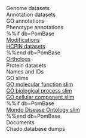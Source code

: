<div class="left-menu-part left-menu-item"><a routerLink="//downloads/genome-datasets">Genome datasets</a></div>
<div class="left-menu-part left-menu-item">Annotation datasets</div>
<div class="left-menu-part left-sub-menu-item"><a routerLink="/downloads/go-annotations">GO annotations</a></div>
<div class="left-menu-part left-sub-menu-item"><a routerLink="/downloads/phenotype-annotations">Phenotype annotations</a></div>
%%if db=PomBase
<div class="left-menu-part left-sub-menu-item"><a href="https://www.pombase.org/data/annotations/modifications/">Modifications</a></div>
<div class="left-menu-part left-sub-menu-item"><a href="https://www.pombase.org/data/high_confidence_physical_interactions/">HCPIN datasets</a></div>
%%end db=PomBase
<div class="left-menu-part left-sub-menu-item"><a href="${base_url}/data/orthologs/">Orthologs</a></div>
<div class="left-menu-part left-menu-item"><a routerLink="//downloads/protein-datasets">Protein datasets</a></div>
<div class="left-menu-part left-menu-item"><a routerLink="/downloads/names-and-identifiers">Names and IDs</a></div>
<div class="left-menu-part left-menu-item">GO slims</div>
<div class="left-menu-part left-sub-menu-item"><a href="${base_url}/data/releases/latest/misc/mf_goslim_${species}_ids_and_names.tsv">GO molecular function slim</a></div>
<div class="left-menu-part left-sub-menu-item"><a href="${base_url}/data/releases/latest/misc/bp_goslim_${species}_ids_and_names.tsv">GO biological process slim</a></div>
<div class="left-menu-part left-sub-menu-item"><a href="${base_url}/data/releases/latest/misc/cc_goslim_${species}_ids_and_names.tsv">GO cellular component slim</a></div>
%%if db=PomBase
<div class="left-menu-part left-menu-item"><a href="https://www.pombase.org/releases/latest/misc/pombe_mondo_slim_ids_and_names.tsv">Mondo Disease Ontology slim</a></div>
%%end db=PomBase
<div class="left-menu-part left-menu-item"><a routerLink="/documents">Documents</a></div>
<div class="left-menu-part left-menu-item"><a routerLink="/downloads/chado-database-dumps">Chado database dumps</a></div>
